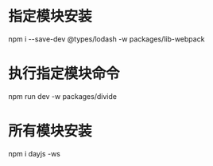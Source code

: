 

# 指定模块安装
npm i --save-dev @types/lodash -w packages/lib-webpack
# 执行指定模块命令
npm run dev -w packages/divide
# 所有模块安装
npm i dayjs -ws